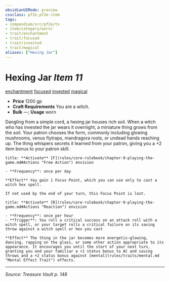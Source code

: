 ```yaml
---
obsidianUIMode: preview
cssclass: pf2e,pf2e-item
tags:
- compendium/src/pf2e/tv
- item/category/worn/
- trait/enchantment
- trait/focused
- trait/invested
- trait/magical
aliases: ["Hexing Jar"]
---
```

# Hexing Jar *Item 11*  
[enchantment](enchantment.md "Enchantment School Trait")  [focused](focused.md "Focused Item Trait")  [invested](invested.md "Invested Item Trait")  [magical](magical.md "Magical Item Trait")  

- **Price** 1200 gp
- **Craft Requirements** You are a witch.
- **Bulk** —; **Usage** worn

Dangling from a simple cord, a hexing jar houses rich soil. When a witch who has invested the jar wears it overnight, a miniature thing grows from the soil. Your patron chooses the form, commonly including glowing mushrooms, venus flytraps, mandragora roots, or undead hands reaching up. The thing whispers secrets it learned from your patron, giving you a +2 item bonus to your patron skill.

```ad-embed-ability
title: **Activate** [F](rules/core-rulebook/chapter-9-playing-the-game.md#Actions "Free Action") envision

- **Frequency**: once per day

**Effect** You gain 1 Focus Point, which you can use only to cast a witch hex spell.

If not used by the end of your turn, this Focus Point is lost.
```

```ad-embed-ability
title: **Activate** [R](rules/core-rulebook/chapter-9-playing-the-game.md#Actions "Reaction") envision

- **Frequency**: once per hour
- **Trigger**: You roll a critical success on an attack roll with a witch spell, or your target rolls a critical failure on its saving throw against a witch spell or hex you cast

**Effect** The thing in the jar becomes more energetic—glowing, dancing, rapping on the glass, or some other action appropriate to its appearance. It encourages you until the start of your next turn, granting you and your familiar a +1 status bonus to AC and saving throws and a +2 status bonus against [mental](rules/traits/mental.md "Mental Effect Trait") effects.
```


---
*Source: Treasure Vault p. 148*